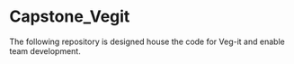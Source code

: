 # Capstone_Vegit
The following repository is designed house the code for Veg-it and enable team development. 
